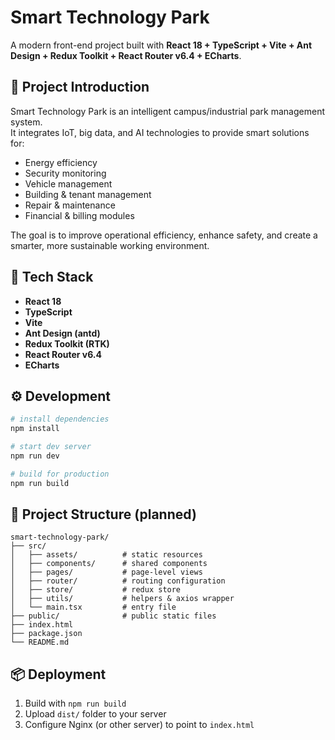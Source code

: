 # Smart Technology Park

A modern front-end project built with **React 18 + TypeScript + Vite + Ant Design + Redux Toolkit + React Router v6.4 + ECharts**.

## 📖 Project Introduction

Smart Technology Park is an intelligent campus/industrial park management system.  
It integrates IoT, big data, and AI technologies to provide smart solutions for:

- Energy efficiency
- Security monitoring
- Vehicle management
- Building & tenant management
- Repair & maintenance
- Financial & billing modules

The goal is to improve operational efficiency, enhance safety, and create a smarter, more sustainable working environment.

## 🚀 Tech Stack

- **React 18**
- **TypeScript**
- **Vite**
- **Ant Design (antd)**
- **Redux Toolkit (RTK)**
- **React Router v6.4**
- **ECharts**

## ⚙️ Development

```bash
# install dependencies
npm install

# start dev server
npm run dev

# build for production
npm run build
```

## 📂 Project Structure (planned)

```
smart-technology-park/
├── src/
│   ├── assets/          # static resources
│   ├── components/      # shared components
│   ├── pages/           # page-level views
│   ├── router/          # routing configuration
│   ├── store/           # redux store
│   ├── utils/           # helpers & axios wrapper
│   └── main.tsx         # entry file
├── public/              # public static files
├── index.html
├── package.json
└── README.md
```

## 📦 Deployment

1. Build with `npm run build`
2. Upload `dist/` folder to your server
3. Configure Nginx (or other server) to point to `index.html`

